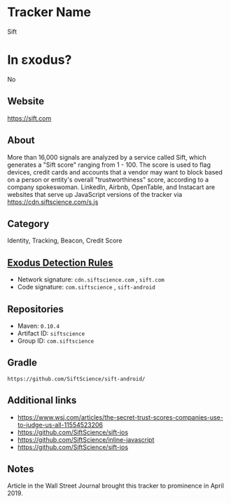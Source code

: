 # Tracker Name
Sift

# In εxodus?
No

## Website
https://sift.com

## About
More than 16,000 signals are analyzed by a service called Sift, which generates a "Sift score" ranging from 1 - 100. The score is used to flag devices, credit cards and accounts that a vendor may want to block based on a person or entity's overall "trustworthiness" score, according to a company spokeswoman.
LinkedIn, Airbnb, OpenTable, and Instacart are websites that serve up JavaScript versions of the tracker via https://cdn.siftscience.com/s.js

## Category
Identity, Tracking, Beacon, Credit Score

## [Exodus Detection Rules](https://exodus-privacy.eu.org)
*   Network signature: `cdn.siftscience.com` , `sift.com`
*   Code signature: `com.siftscience` , `sift-android`

## Repositories
*   Maven: `0.10.4`
*   Artifact ID: `siftscience`
*   Group ID: `com.siftscience`

## Gradle
`https://github.com/SiftScience/sift-android/`

## Additional links
* https://www.wsj.com/articles/the-secret-trust-scores-companies-use-to-judge-us-all-11554523206
* https://github.com/SiftScience/sift-ios
* https://github.com/SiftScience/inline-javascript
* https://github.com/SiftScience/sift-ios


## Notes
Article in the Wall Street Journal brought this tracker to prominence in April 2019.
